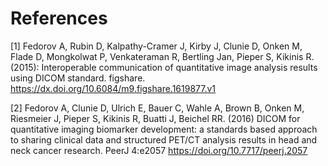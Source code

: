# References

[1] Fedorov A, Rubin D, Kalpathy-Cramer J, Kirby J, Clunie D, Onken M, Flade D, Mongkolwat P, Venkateraman R, Bertling Jan, Pieper S, Kikinis R. (2015): Interoperable communication of quantitative image analysis results using DICOM standard. figshare. https://dx.doi.org/10.6084/m9.figshare.1619877.v1

[2] Fedorov A, Clunie D, Ulrich E, Bauer C, Wahle A, Brown B, Onken M, Riesmeier J, Pieper S, Kikinis R, Buatti J, Beichel RR. (2016) DICOM for quantitative imaging biomarker development: a standards based approach to sharing clinical data and structured PET/CT analysis results in head and neck cancer research. PeerJ 4:e2057 https://doi.org/10.7717/peerj.2057



